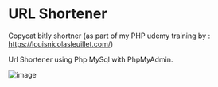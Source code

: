 # URL Shortener
Copycat bitly shortner (as part of my PHP udemy training by : https://louisnicolasleuillet.com/)

Url Shortener using Php MySql with PhpMyAdmin.

![image](https://user-images.githubusercontent.com/66751973/115876103-3479de00-a446-11eb-86d7-37cc8393fc4c.png)
